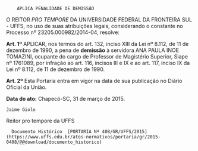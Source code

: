         APLICA PENALIDADE DE DEMISSÃO  

O REITOR *PRO TEMPORE* DA UNIVERSIDADE FEDERAL DA FRONTEIRA SUL - UFFS, no uso de suas atribuições legais, considerando o constante no Processo nº 23205.000982/2014-04, resolve:

 **Art. 1º** APLICAR, nos termos do art. 132, inciso XIII da Lei nº 8.112, de 11 de dezembro de 1990, a pena de **demissão** à servidora ANA PAULA INOE TOMAZINI, ocupante do cargo de Professor de Magistério Superior, Siape nº 1761089, por infração ao art. 116, incisos III e IX e ao art. 117, inciso IX da Lei nº 8.112, de 11 de dezembro de 1990.

 **Art. 2º** Esta Portaria entra em vigor na data de sua publicação no Diário Oficial da União.

  

   **Data do ato:** Chapecó-SC, 31 de março de 2015.   
 

    Jaime Giolo   
 Reitor pro tempore da UFFS 

      Documento Histórico  [PORTARIA Nº 408/GR/UFFS/2015](https://www.uffs.edu.br/atos-normativos/portaria/gr/2015-0408/@@download/documento_historico)     
      